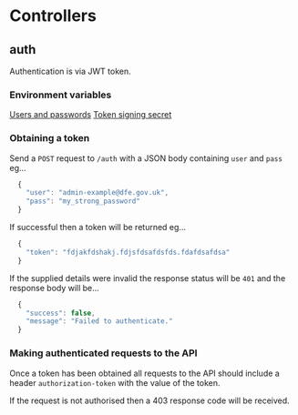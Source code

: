 # Controllers #

## auth ##

Authentication is via JWT token.

### Environment variables ###

[Users and passwords](../README.md#USERS) 
[Token signing secret](../README.md#AUTHSECRET) 

### Obtaining a token ###

Send a ` POST ` request to ` /auth ` with a JSON body containing ` user ` and ` pass ` eg...

```js
  {
    "user": "admin-example@dfe.gov.uk",
    "pass": "my_strong_password"
  }

```

If successful then a token will be returned eg...

```js
  {
    "token": "fdjakfdshakj.fdjsfdsafdsfds.fdafdsafdsa"
  }

```

If the supplied details were invalid the response status will be ` 401 ` and the response body will be...

```js
  {
    "success": false,
    "message": "Failed to authenticate."
  }
```


### Making authenticated requests to the API ###

Once a token has been obtained all requests to the API should include a header ` authorization-token ` with the value of the token.

If the request is not authorised then a 403 response code will be received.

